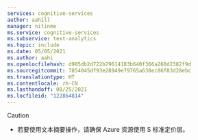 ```yaml
---
services: cognitive-services
author: aahill
manager: nitinme
ms.service: cognitive-services
ms.subservice: text-analytics
ms.topic: include
ms.date: 05/05/2021
ms.author: aahi
ms.openlocfilehash: d985db2d722b79614183b640f366a260d2382f9d
ms.sourcegitcommit: 7854045df93e28949e79765a638ec86f83d28ebc
ms.translationtype: HT
ms.contentlocale: zh-CN
ms.lasthandoff: 08/25/2021
ms.locfileid: "122864814"
---
```

> [!CAUTION]
> * 若要使用文本摘要操作，请确保 Azure 资源使用 S 标准定价层。